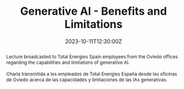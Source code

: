 ---
title: Generative AI - Benefits and Limitations

#event: AI & Biomedicine
#event_url: https://example.org

location: Total Energies.  
address: 
  street: Pl/Ferroviarios Asturianos 1.
  city: Oviedo
  region: Asturias
  postcode: '33012'
  country: Spain

abstract: Lecture broadcasted to Total Energies Spain employees from the Oviedo offices regarding the capabilities and limitations of generative AI.<br><br>Charla transmitida a los empleados de Total Energies España desde las oficinas de Oviedo acerca de las capacidades y limitaciones de las IAs generativas.

# Talk start and end times.
#   End time can optionally be hidden by prefixing the line with `#`.
date: '2023-10-11T12:30:00Z'
#date_end: '2030-06-01T15:00:00Z'
all_day: false

# Schedule page publish date (NOT talk date).
#publishDate: '2017-01-01T00:00:00Z'

authors: []
tags: []

# Is this a featured talk? (true/false)
featured: false

image:
  caption: ''
  focal_point: Right

#links:
#  - icon: twitter
#    icon_pack: fab
#    name: Follow
#    url: https://twitter.com/georgecushen
#url_code: ''
url_pdf: uploads/IAGenerativas_capacidades_y_limites.pdf
#url_slides: https://nahuelcosta.notion.site/ChatGPT-y-otras-IAs-generativas-9fe40cbeba62461cb4c24084ec21b8c2
#url_video: ''

# Markdown Slides (optional).
#   Associate this talk with Markdown slides.
#   Simply enter your slide deck's filename without extension.
#   E.g. `slides = "example-slides"` references `content/slides/example-slides.md`.
#   Otherwise, set `slides = ""`.
#slides: example

# Projects (optional).
#   Associate this post with one or more of your projects.
#   Simply enter your project's folder or file name without extension.
#   E.g. `projects = ["internal-project"]` references `content/project/deep-learning/index.md`.
#   Otherwise, set `projects = []`.
---